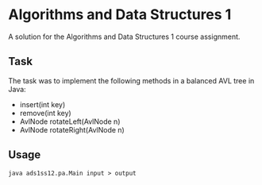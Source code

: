 # Algorithms and Data Structures 1 
A solution for the Algorithms and Data Structures 1 course assignment.

## Task
The task was to implement the following methods in a balanced AVL tree in Java:

* insert(int key)
* remove(int key)
* AvlNode rotateLeft(AvlNode n)
* AvlNode rotateRight(AvlNode n)

## Usage
    java ads1ss12.pa.Main input > output
